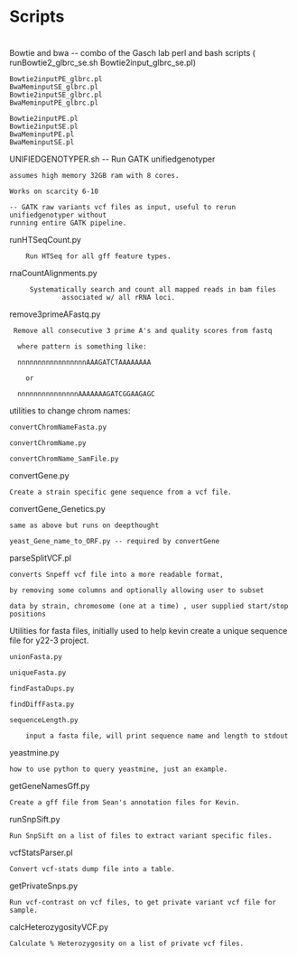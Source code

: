# Scripts 
# 

Bowtie and bwa -- combo of the Gasch lab perl and bash scripts
		 ( runBowtie2_glbrc_se.sh Bowtie2input_glbrc_se.pl)

	Bowtie2inputPE_glbrc.pl
	BwaMeminputSE_glbrc.pl
	Bowtie2inputSE_glbrc.pl
	BwaMeminputPE_glbrc.pl
	
	Bowtie2inputPE.pl
	Bowtie2inputSE.pl
	BwaMeminputPE.pl
	BwaMeminputSE.pl

UNIFIEDGENOTYPER.sh -- Run GATK unifiedgenotyper
	
	assumes high memory 32GB ram with 8 cores.
	
	Works on scarcity 6-10
	
	-- GATK raw variants vcf files as input, useful to rerun unifiedgenotyper without
	running entire GATK pipeline.

runHTSeqCount.py  
		
		Run HTSeq for all gff feature types.

rnaCountAlignments.py  

		 Systematically search and count all mapped reads in bam files
                 associated w/ all rRNA loci.


remove3primeAFastq.py 
	
	 Remove all consecutive 3 prime A's and quality scores from fastq
        
	  where pattern is something like:
        
	  nnnnnnnnnnnnnnnnnAAAGATCTAAAAAAAA 
	
		or
        
	  nnnnnnnnnnnnnnnAAAAAAAGATCGGAAGAGC

utilities to change chrom names:
	
	convertChromNameFasta.py

	convertChromName.py
	
	convertChromName_SamFile.py

convertGene.py 

	Create a strain specific gene sequence from a vcf file.

convertGene_Genetics.py 
	
	same as above but runs on deepthought
	
	yeast_Gene_name_to_ORF.py -- required by convertGene
 	

parseSplitVCF.pl 
	
	converts Snpeff vcf file into a more readable format, 
	
	by removing some columns and optionally allowing user to subset
 	
	data by strain, chromosome (one at a time) , user supplied start/stop positions

Utilities for fasta files, initially used to help kevin 
create a unique sequence file for y22-3 project.

	unionFasta.py

	uniqueFasta.py

	findFastaDups.py

	findDiffFasta.py
	
	sequenceLength.py 
	
		input a fasta file, will print sequence name and length to stdout

yeastmine.py  

	how to use python to query yeastmine, just an example.

getGeneNamesGff.py 
	
	Create a gff file from Sean's annotation files for Kevin.

runSnpSift.py  

	Run SnpSift on a list of files to extract variant specific files.

vcfStatsParser.pl 

	Convert vcf-stats dump file into a table.

getPrivateSnps.py 

	Run vcf-contrast on vcf files, to get private variant vcf file for sample.

calcHeterozygosityVCF.py 

	Calculate % Heterozygosity on a list of private vcf files.


